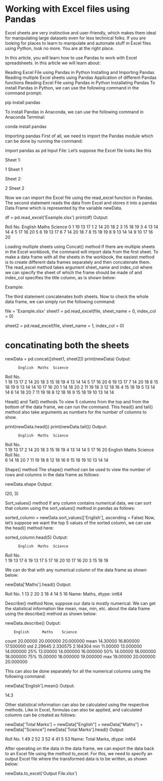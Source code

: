 # Working with Excel files using Pandas
Excel sheets are very instinctive and user-friendly, which makes them ideal for manipulating large datasets even for less technical folks. If you are looking for places to learn to manipulate and automate stuff in Excel files using Python, look no more. You are at the right place.

In this article, you will learn how to use Pandas to work with Excel spreadsheets. In this article we will learn about:

Reading Excel File using Pandas in Python
Installing and Importing Pandas
Reading multiple Excel sheets using Pandas
Application of different Pandas functions
Reading Excel File using Pandas in Python
Installating Pandas
To install Pandas in Python, we can use the following command in the command prompt:

pip install pandas

To install Pandas in Anaconda, we can use the following command in Anaconda Terminal:


conda install pandas

Importing pandas
First of all, we need to import the Pandas module which can be done by running the command:

import pandas as pd
Input File: Let’s suppose the Excel file looks like this 

Sheet 1: 

1
Sheet 1

Sheet 2: 

2
Sheet 2

Now we can import the Excel file using the read_excel function in Pandas. The second statement reads the data from Excel and stores it into a pandas Data Frame which is represented by the variable newData.


df = pd.read_excel('Example.xlsx')
print(df)
Output: 

   Roll No.  English  Maths  Science
0         1       19     13       17
1         2       14     20       18
2         3       15     18       19
3         4       13     14       14
4         5       17     16       20
5         6       19     13       17
6         7       14     20       18
7         8       15     18       19
8         9       13     14       14
9        10       17     16       20

Loading multiple sheets using Concat() method
If there are multiple sheets in the Excel workbook, the command will import data from the first sheet. To make a data frame with all the sheets in the workbook, the easiest method is to create different data frames separately and then concatenate them. The read_excel method takes argument sheet_name and index_col where we can specify the sheet of which the frame should be made of and index_col specifies the title column, as is shown below: 

Example: 

The third statement concatenates both sheets. Now to check the whole data frame, we can simply run the following command: 

file = 'Example.xlsx'
sheet1 = pd.read_excel(file, 
                        sheet_name = 0, 
                        index_col = 0)
 
sheet2 = pd.read_excel(file, 
                        sheet_name = 1, 
                        index_col = 0)
 
# concatinating both the sheets
newData = pd.concat([sheet1, sheet2])
print(newData)
Output: 

          English  Maths  Science
Roll No.                         
1              19     13       17
2              14     20       18
3              15     18       19
4              13     14       14
5              17     16       20
6              19     13       17
7              14     20       18
8              15     18       19
9              13     14       14
10             17     16       20
1              14     18       20
2              11     19       18
3              12     18       16
4              15     18       19
5              13     14       14
6              14     18       20
7              11     19       18
8              12     18       16
9              15     18       19
10             13     14       14

Head() and Tail() methods
To view 5 columns from the top and from the bottom of the data frame, we can run the command. This head() and tail() method also take arguments as numbers for the number of columns to show. 

print(newData.head())
print(newData.tail())
Output: 

          English  Maths  Science
Roll No.                         
1              19     13       17
2              14     20       18
3              15     18       19
4              13     14       14
5              17     16       20
          English  Maths  Science
Roll No.                         
6              14     18       20
7              11     19       18
8              12     18       16
9              15     18       19
10             13     14       14

Shape() method
The shape() method can be used to view the number of rows and columns in the data frame as follows: 

newData.shape
Output: 

(20, 3)

Sort_values() method
If any column contains numerical data, we can sort that column using the sort_values() method in pandas as follows: 

sorted_column = newData.sort_values(['English'], ascending = False)
Now, let’s suppose we want the top 5 values of the sorted column, we can use the head() method here: 

sorted_column.head(5)
Output: 

          English  Maths  Science
Roll No.                         
1              19     13       17
6              19     13       17
5              17     16       20
10             17     16       20
3              15     18       19

 We can do that with any numerical column of the data frame as shown below: 

newData['Maths'].head()
Output: 

Roll No.
1    13
2    20
3    18
4    14
5    16
Name: Maths, dtype: int64

Describe() method
Now, suppose our data is mostly numerical. We can get the statistical information like mean, max, min, etc. about the data frame using the describe() method as shown below: 

newData.describe()
Output: 

        English      Maths    Science
count  20.00000  20.000000  20.000000
mean   14.30000  16.800000  17.500000
std     2.29645   2.330575   2.164304
min    11.00000  13.000000  14.000000
25%    13.00000  14.000000  16.000000
50%    14.00000  18.000000  18.000000
75%    15.00000  18.000000  19.000000
max    19.00000  20.000000  20.000000

This can also be done separately for all the numerical columns using the following command: 

newData['English'].mean()
Output: 

14.3

Other statistical information can also be calculated using the respective methods. Like in Excel, formulas can also be applied, and calculated columns can be created as follows: 

newData['Total Marks'] =
                newData["English"] + newData["Maths"] + newData["Science"]
newData['Total Marks'].head()
Output: 

Roll No.
1    49
2    52
3    52
4    41
5    53
Name: Total Marks, dtype: int64

After operating on the data in the data frame, we can export the data back to an Excel file using the method to_excel. For this, we need to specify an output Excel file where the transformed data is to be written, as shown below: 

newData.to_excel('Output File.xlsx')

